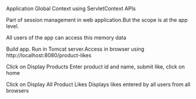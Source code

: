 Application Global Context using ServletContext APIs

Part of session management in web application.But the scope is at the app level.

All users of the app can access this memory data

Build app. Run in Tomcat server.Access in browser using http://localhost:8080/product-likes 


Click on Display Products
	Enter product id and name, submit like, click on home

Click on Display All Product Likes
	Displays likes entered by all users from all browsers	
